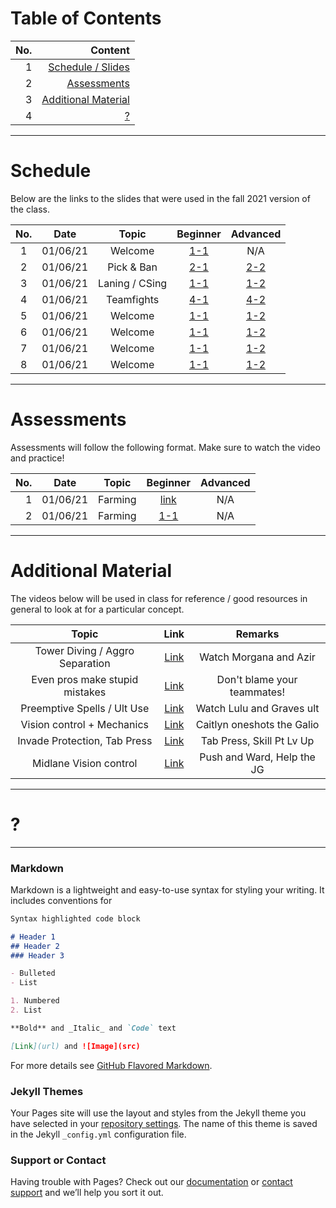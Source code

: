 # Table of Contents

|No.   | Content | 
| ---: | -----: |
|1     |[Schedule / Slides](#schedule)|
|2     |[Assessments](#assessments)|
|3     |[Additional Material](#additional-material)|
|4     |[?](#?)|

---
# Schedule
Below are the links to the slides that were used in the fall 2021 version of the class.

| No. | Date        | Topic             | Beginner     | Advanced |
| :---:| :---------:| :-----:           | :----------: | :-----:  |
| 1   | 01/06/21    | Welcome           |[1-1](https://docs.google.com/presentation/d/1Mgp7BRhwmlrQ-XU6XLSmiuKcTSVYUd1ARdel_ecxdOk/edit?usp=sharing)| N/A |
| 2   | 01/06/21    | Pick & Ban      |[2-1](https://docs.google.com/presentation/d/18a0bNOvqKwTD51dxMAgvpY8bUZIF7O5Ga11IquYUDz0/edit?usp=sharing)|[2-2](https://docs.google.com/presentation/d/1Mgp7BRhwmlrQ-XU6XLSmiuKcTSVYUd1ARdel_ecxdOk/edit?usp=sharing) |
| 3   | 01/06/21    | Laning / CSing    |[1-1](https://docs.google.com/presentation/d/1Mgp7BRhwmlrQ-XU6XLSmiuKcTSVYUd1ARdel_ecxdOk/edit?usp=sharing)|[1-2](https://docs.google.com/presentation/d/1Mgp7BRhwmlrQ-XU6XLSmiuKcTSVYUd1ARdel_ecxdOk/edit?usp=sharing) |
| 4   | 01/06/21    | Teamfights        |[4-1](https://docs.google.com/presentation/d/1SE2GNJNUHKKF6uSmg3WteLiKbQ-_wSawoHx3z-2jaPE/edit?usp=sharing)|[4-2](https://docs.google.com/presentation/d/19WWl_A19Lm0NwQOUWCj5Me_Lrfxep83X74aFYYh2PPs/edit?usp=sharing) |
| 5   | 01/06/21    | Welcome           |[1-1](https://docs.google.com/presentation/d/1Mgp7BRhwmlrQ-XU6XLSmiuKcTSVYUd1ARdel_ecxdOk/edit?usp=sharing)|[1-2](https://docs.google.com/presentation/d/1Mgp7BRhwmlrQ-XU6XLSmiuKcTSVYUd1ARdel_ecxdOk/edit?usp=sharing) |
| 6   | 01/06/21    | Welcome           |[1-1](https://docs.google.com/presentation/d/1Mgp7BRhwmlrQ-XU6XLSmiuKcTSVYUd1ARdel_ecxdOk/edit?usp=sharing)|[1-2](https://docs.google.com/presentation/d/1Mgp7BRhwmlrQ-XU6XLSmiuKcTSVYUd1ARdel_ecxdOk/edit?usp=sharing) |
| 7   | 01/06/21    | Welcome           |[1-1](https://docs.google.com/presentation/d/1Mgp7BRhwmlrQ-XU6XLSmiuKcTSVYUd1ARdel_ecxdOk/edit?usp=sharing)|[1-2](https://docs.google.com/presentation/d/1Mgp7BRhwmlrQ-XU6XLSmiuKcTSVYUd1ARdel_ecxdOk/edit?usp=sharing) |
| 8   | 01/06/21    | Welcome           |[1-1](https://docs.google.com/presentation/d/1Mgp7BRhwmlrQ-XU6XLSmiuKcTSVYUd1ARdel_ecxdOk/edit?usp=sharing)|[1-2](https://docs.google.com/presentation/d/1Mgp7BRhwmlrQ-XU6XLSmiuKcTSVYUd1ARdel_ecxdOk/edit?usp=sharing) |

---
# Assessments

Assessments will follow the following format. Make sure to watch the video and practice!

| No. | Date        | Topic   | Beginner     | Advanced |
| ---:| :---------: | :-----: | :----------: | :-----:  |
| 1   | 01/06/21    | Farming |[link](https://youtu.be/FE721kcU2DY)| N/A |
| 2   | 01/06/21    | Farming |[1-1](https://docs.google.com/presentation/d/1Mgp7BRhwmlrQ-XU6XLSmiuKcTSVYUd1ARdel_ecxdOk/edit?usp=sharing)| N/A |



---
# Additional Material

The videos below will be used in class for reference / good resources in general to look at for a particular concept.

| Topic                           | Link                                       | Remarks                     |
| :----------:                    | :--------------------------------------:   | :------:                    |
| Tower Diving / Aggro Separation | [Link](https://youtu.be/cTJhvMqTaHQ?t=234) | Watch Morgana and Azir      |
| Even pros make stupid mistakes  | [Link](https://youtu.be/cTJhvMqTaHQ?t=213) | Don't blame your teammates! |
| Preemptive Spells / Ult Use     | [Link](https://youtu.be/cTJhvMqTaHQ?t=387) | Watch Lulu and Graves ult   |
| Vision control + Mechanics      | [Link](https://youtu.be/cTJhvMqTaHQ?t=432) | Caitlyn oneshots the Galio  |
| Invade Protection, Tab Press    | [Link](https://youtu.be/-twx7ibsK2g?t=73)  | Tab Press, Skill Pt Lv Up   |
| Midlane Vision control          | [Link](https://youtu.be/-twx7ibsK2g?t=122) | Push and Ward, Help the JG  |

---
# ?

---


### Markdown

Markdown is a lightweight and easy-to-use syntax for styling your writing. It includes conventions for

```markdown
Syntax highlighted code block

# Header 1
## Header 2
### Header 3

- Bulleted
- List

1. Numbered
2. List

**Bold** and _Italic_ and `Code` text

[Link](url) and ![Image](src)
```

For more details see [GitHub Flavored Markdown](https://guides.github.com/features/mastering-markdown/).

### Jekyll Themes

Your Pages site will use the layout and styles from the Jekyll theme you have selected in your [repository settings](https://github.com/mousetrapbot01/CMU-League-STUCO/settings). The name of this theme is saved in the Jekyll `_config.yml` configuration file.

### Support or Contact

Having trouble with Pages? Check out our [documentation](https://docs.github.com/categories/github-pages-basics/) or [contact support](https://github.com/contact) and we’ll help you sort it out.
